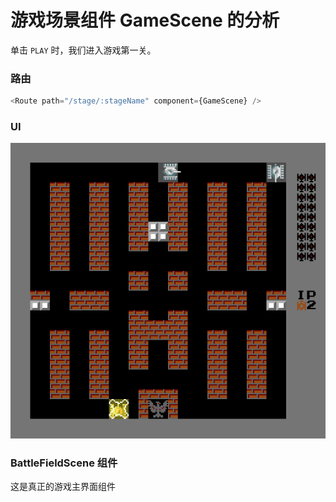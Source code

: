 # 游戏场景组件 GameScene 的分析

单击 `PLAY` 时，我们进入游戏第一关。

 ### 路由

```typescript
<Route path="/stage/:stageName" component={GameScene} />
```

### UI

![](./images/game-scene/1.png)

### BattleFieldScene 组件

这是真正的游戏主界面组件